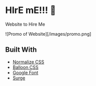 # HIrE mE!!! :train:

Website to Hire Me

![Promo of Website][/images/promo.png]

## Built With

* [Normalize CSS](https://necolas.github.io/normalize.css/)
* [Balloon CSS](https://kazzkiq.github.io/balloon.css/)
* [Google Font](https://fonts.google.com/)
* [Surge](https://surge.sh/)
